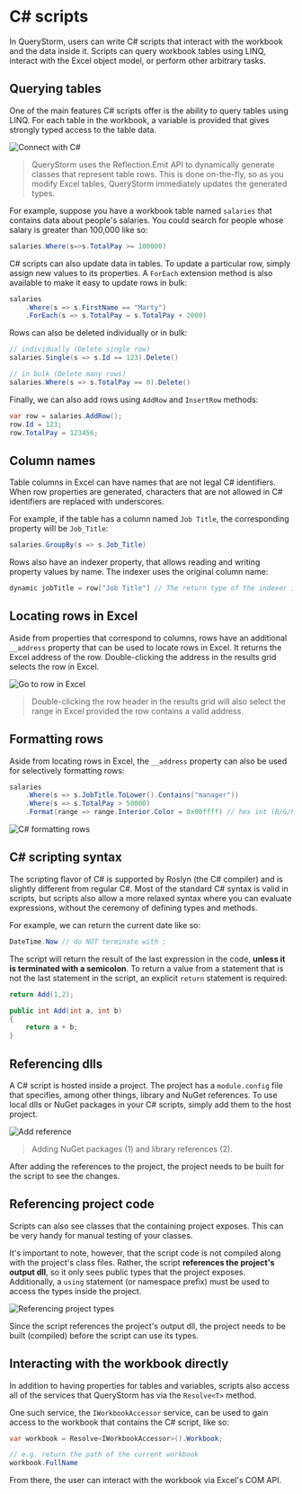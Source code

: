 # C# scripts

In QueryStorm, users can write C# scripts that interact with the workbook and the data inside it. Scripts can query workbook tables using LINQ, interact with the Excel object model, or perform other arbitrary tasks.

## Querying tables

One of the main features C# scripts offer is the ability to query tables using LINQ. For each table in the workbook, a variable is provided that gives strongly typed access to the table data.

![Connect with C#](../Images/cs_querying.gif)

> QueryStorm uses the Reflection.Emit API to dynamically generate classes that represent table rows. This is done on-the-fly, so as you modify Excel tables, QueryStorm immediately updates the generated types.

For example, suppose you have a workbook table named `salaries` that contains data about people's salaries. You could search for people whose salary is greater than 100,000 like so:

```csharp
salaries.Where(s=>s.TotalPay >= 100000)
```

C# scripts can also update data in tables. To update a particular row, simply assign new values to its properties. A `ForEach` extension method is also available to make it easy to update rows in bulk:

```csharp
salaries
    .Where(s => s.FirstName == "Marty")
    .ForEach(s => s.TotalPay = s.TotalPay + 2000)
```

Rows can also be deleted individually or in bulk:

```csharp
// individually (Delete single row)
salaries.Single(s => s.Id == 123).Delete()

// in bulk (Delete many rows)
salaries.Where(s => s.TotalPay == 0).Delete()
```

Finally, we can also add rows using `AddRow` and `InsertRow` methods:

```csharp
var row = salaries.AddRow();
row.Id = 123;
row.TotalPay = 123456;
```

## Column names

Table columns in Excel can have names that are not legal C# identifiers. When row properties are generated, characters that are not allowed in C# identifiers are replaced with underscores.

For example, if the table has a column named `Job Title`, the corresponding property will be `Job_Title`:

```csharp
salaries.GroupBy(s => s.Job_Title)
```

Rows also have an indexer property, that allows reading and writing property values by name. The indexer uses the original column name:

``` csharp
dynamic jobTitle = row["Job Title"] // The return type of the indexer is `dynamic`.
```

## Locating rows in Excel

Aside from properties that correspond to columns, rows have an additional `__address` property that can be used to locate rows in Excel. It returns the Excel address of the row. Double-clicking the address in the results grid selects the row in Excel.

![Go to row in Excel](../Images/cs_double_click_address.gif)

> Double-clicking the row header in the results grid will also select the range in Excel provided the row contains a valid address.

## Formatting rows

Aside from locating rows in Excel, the `__address` property can also be used for selectively formatting rows:

```csharp
salaries
    .Where(s => s.JobTitle.ToLower().Contains("manager"))
    .Where(s => s.TotalPay > 50000)
    .Format(range => range.Interior.Color = 0x00ffff) // hex int (B/G/R)
```

![C# formatting rows](../Images/cs_format_rows.png)

<!-- todo: Cells() method -->

## C# scripting syntax

The scripting flavor of C# is supported by Roslyn (the C# compiler) and is slightly different from regular C#. Most of the standard C# syntax is valid in scripts, but scripts also allow a more relaxed syntax where you can evaluate expressions, without the ceremony of defining types and methods.

For example, we can return the current date like so:

```csharp
DateTime.Now // do NOT terminate with ;
``` 
The script will return the result of the last expression in the code, **unless it is terminated with a semicolon**. To return a value from a statement that is not the last statement in the script, an explicit `return` statement is required:

```csharp
return Add(1,2);

public int Add(int a, int b)
{
    return a + b;
}

```

## Referencing dlls

A C# script is hosted inside a project. The project has a `module.config` file that specifies, among other things, library and NuGet references. To use local dlls or NuGet packages in your C# scripts, simply add them to the host project.

![Add reference](../Images/add_reference_context_menu.png)

> Adding NuGet packages (1) and library references (2).

After adding the references to the project, the project needs to be built for the script to see the changes.

## Referencing project code

Scripts can also see classes that the containing project exposes. This can be very handy for manual testing of your classes.

It's important to note, however, that the script code is not compiled along with the project's class files. Rather, the script **references the project's output dll**, so it only sees public types that the project exposes. Additionally, a `using` statement (or namespace prefix) must be used to access the types inside the project.

![Referencing project types](../Images/cs_script_project_type.png)

Since the script references the project's output dll, the project needs to be built (compiled) before the script can use its types.

## Interacting with the workbook directly

In addition to having properties for tables and variables, scripts also access all of the services that QueryStorm has via the `Resolve<T>` method.

One such service, the `IWorkbookAccessor` service, can be used to gain access to the workbook that contains the C# script, like so:

```csharp
var workbook = Resolve<IWorkbookAccessor>().Workbook;

// e.g. return the path of the current workbook
workbook.FullName
```

From there, the user can interact with the workbook via Excel's COM API.
